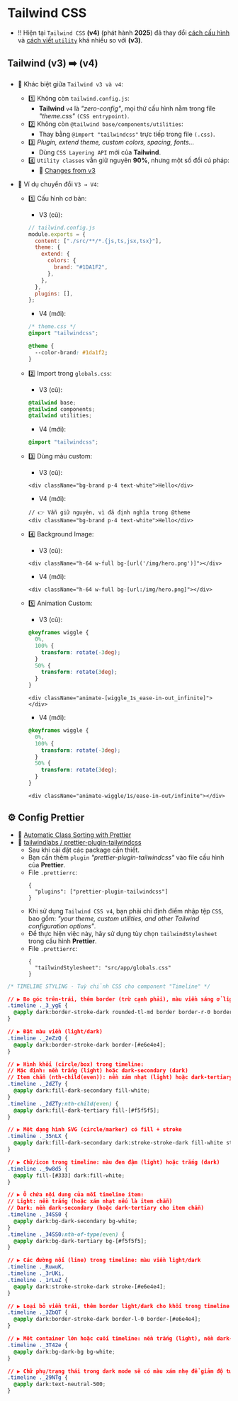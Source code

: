 # Tailwind CSS

- ‼️ Hiện tại `Tailwind CSS` **(v4)** (phát hành **2025**) đã thay đổi <u>cách cấu hình</u> và <u>cách viết `utility`</u> khá nhiều so với **(v3)**.

## Tailwind (v3) ➡️ (v4)

- 🔑 Khác biệt giữa `Tailwind v3 và v4`:
  - 1️⃣ Không còn `tailwind.config.js`:
    - **Tailwind** `v4` là _"zero-config"_, mọi thứ cấu hình nằm trong file _"theme.css"_ `(CSS entrypoint)`.
  - 2️⃣ Không còn `@tailwind base/components/utilities`:
    - Thay bằng `@import "tailwindcss"` trực tiếp trong file `(.css)`.
  - 3️⃣ _Plugin, extend theme, custom colors, spacing, fonts..._
    - Dùng `CSS Layering API` mới của **Tailwind**.
  - 4️⃣ `Utility classes` vẫn giữ nguyên **90%**, nhưng một số đổi cú pháp:
    - 🔗 [Changes from v3](https://tailwindcss.com/docs/upgrade-guide#changes-from-v3)

- 📌 Ví dụ chuyển đổi `V3 → V4`:
  - 1️⃣ Cấu hình cơ bản:
    - V3 (cũ):

    ```js
    // tailwind.config.js
    module.exports = {
      content: ["./src/**/*.{js,ts,jsx,tsx}"],
      theme: {
        extend: {
          colors: {
            brand: "#1DA1F2",
          },
        },
      },
      plugins: [],
    };
    ```

    - V4 (mới):

    ```css
    /* theme.css */
    @import "tailwindcss";

    @theme {
      --color-brand: #1da1f2;
    }
    ```

  - 2️⃣ Import trong `globals.css`:
    - V3 (cũ):

    ```css
    @tailwind base;
    @tailwind components;
    @tailwind utilities;
    ```

    - V4 (mới):

    ```css
    @import "tailwindcss";
    ```

  - 3️⃣ Dùng màu custom:
    - V3 (cũ):

    ```tsx
    <div className="bg-brand p-4 text-white">Hello</div>
    ```

    - V4 (mới):

    ```tsx
    // 👉 Vẫn giữ nguyên, vì đã định nghĩa trong @theme
    <div className="bg-brand p-4 text-white">Hello</div>
    ```

  - 4️⃣ Background Image:
    - V3 (cũ):

    ```tsx
    <div className="h-64 w-full bg-[url('/img/hero.png')]"></div>
    ```

    - V4 (mới):

    ```tsx
    <div className="h-64 w-full bg-[url:/img/hero.png]"></div>
    ```

  - 5️⃣ Animation Custom:
    - V3 (cũ):

    ```css
    @keyframes wiggle {
      0%,
      100% {
        transform: rotate(-3deg);
      }
      50% {
        transform: rotate(3deg);
      }
    }
    ```

    ```tsx
    <div className="animate-[wiggle_1s_ease-in-out_infinite]"></div>
    ```

    - V4 (mới):

    ```css
    @keyframes wiggle {
      0%,
      100% {
        transform: rotate(-3deg);
      }
      50% {
        transform: rotate(3deg);
      }
    }
    ```

    ```tsx
    <div className="animate-wiggle/1s/ease-in-out/infinite"></div>
    ```

## ⚙️ Config Prettier

- 🔗 [Automatic Class Sorting with Prettier](https://tailwindcss.com/blog/automatic-class-sorting-with-prettier)
- 🔗 [tailwindlabs / prettier-plugin-tailwindcss](https://github.com/tailwindlabs/prettier-plugin-tailwindcss)
  - Sau khi cài đặt các package cần thiết.
  - Bạn cần thêm `plugin` _"prettier-plugin-tailwindcss"_ vào file cấu hình của **Prettier**.
  - File `.prettierrc`:
    ```
    {
      "plugins": ["prettier-plugin-tailwindcss"]
    }
    ```
  - Khi sử dụng `Tailwind CSS v4`, bạn phải chỉ định điểm nhập tệp `CSS`, bao gồm: _"your theme, custom utilities, and other Tailwind configuration options"_.
  - Để thực hiện việc này, hãy sử dụng tùy chọn `tailwindStylesheet` trong cấu hình **Prettier**.
  - File `.prettierrc`:
    ```
    {
      "tailwindStylesheet": "src/app/globals.css"
    }
    ```

<!-- ---------------------------------------------------------------------- -->

```css
/* TIMELINE STYLING - Tuỳ chỉnh CSS cho component "Timeline" */

// ▶︎ Bo góc trên-trái, thêm border (trừ cạnh phải), màu viền sáng ở light mode, màu tối ở dark mode
.timeline ._3_ygE {
  @apply dark:border-stroke-dark rounded-tl-md border border-r-0 border-[#e6e4e4];
}

// ▶︎ Đặt màu viền (light/dark)
.timeline ._2eZzQ {
  @apply dark:border-stroke-dark border-[#e6e4e4];
}

// ▶︎ Hình khối (circle/box) trong timeline:
// Mặc định: nền trắng (light) hoặc dark-secondary (dark)
// Item chẵn (nth-child(even)): nền xám nhạt (light) hoặc dark-tertiary (dark)
.timeline ._2dZTy {
  @apply dark:fill-dark-secondary fill-white;
}
.timeline ._2dZTy:nth-child(even) {
  @apply dark:fill-dark-tertiary fill-[#f5f5f5];
}

// ▶︎ Một dạng hình SVG (circle/marker) có fill + stroke
.timeline ._35nLX {
  @apply dark:fill-dark-secondary dark:stroke-stroke-dark fill-white stroke-[#e6e4e4];
}

// ▶︎ Chữ/icon trong timeline: màu đen đậm (light) hoặc trắng (dark)
.timeline ._9w8d5 {
  @apply fill-[#333] dark:fill-white;
}

// ▶︎ Ô chứa nội dung của mỗi timeline item:
// Light: nền trắng (hoặc xám nhạt nếu là item chẵn)
// Dark: nền dark-secondary (hoặc dark-tertiary cho item chẵn)
.timeline ._34SS0 {
  @apply dark:bg-dark-secondary bg-white;
}
.timeline ._34SS0:nth-of-type(even) {
  @apply dark:bg-dark-tertiary bg-[#f5f5f5];
}

// ▶︎ Các đường nối (line) trong timeline: màu viền light/dark
.timeline ._RuwuK,
.timeline ._3rUKi,
.timeline ._1rLuZ {
  @apply dark:stroke-stroke-dark stroke-[#e6e4e4];
}

// ▶︎ Loại bỏ viền trái, thêm border light/dark cho khối trong timeline
.timeline ._3ZbQT {
  @apply dark:border-stroke-dark border-l-0 border-[#e6e4e4];
}

// ▶︎ Một container lớn hoặc cuối timeline: nền trắng (light), nền dark-bg (dark)
.timeline ._3T42e {
  @apply dark:bg-dark-bg bg-white;
}

// ▶︎ Chữ phụ/trạng thái trong dark mode sẽ có màu xám nhẹ để giảm độ tương phản
.timeline ._29NTg {
  @apply dark:text-neutral-500;
}
```
